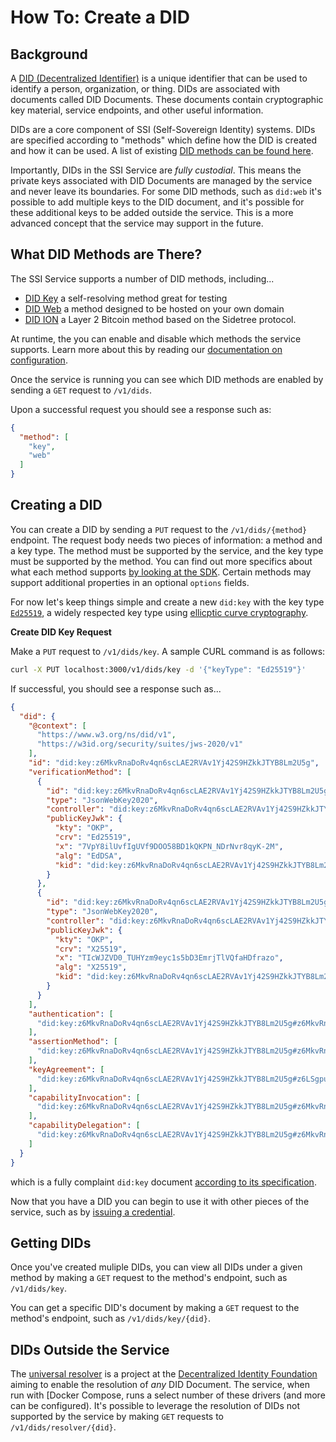 # How To: Create a DID

## Background

A [DID (Decentralized Identifier)](https://www.w3.org/TR/did-core/) is a unique identifier that can be used to identify a person, organization, or thing. DIDs are associated with documents called DID Documents. These documents contain
cryptographic key material, service endpoints, and other useful information.

DIDs are a core component of SSI (Self-Sovereign Identity) systems. DIDs are specified according to "methods" which
define how the DID is created and how it can be used. A list of existing [DID methods can be found here](https://www.w3.org/TR/did-spec-registries/#did-methods).

Importantly, DIDs in the SSI Service are _fully custodial_. This means the private keys associated with DID Documents are managed by the service and never leave its boundaries. For some DID methods, such as `did:web` it's possible to add multiple keys to the DID document, and it's possible for these additional keys to be added outside the service. This is a more advanced concept that the service may support in the future.

## What DID Methods are There?

The SSI Service supports a number of DID methods, including...

* [DID Key](https://w3c-ccg.github.io/did-method-key/) a self-resolving method great for testing
* [DID Web](https://w3c-ccg.github.io/did-method-web/) a method designed to be hosted on your own domain
* [DID ION](https://identity.foundation/sidetree/spec/#value-locking) a Layer 2 Bitcoin method based on the Sidetree protocol.

At runtime, the you can enable and disable which methods the service supports. Learn more about this by reading our [documentation on configuration](../README.md).

Once the service is running you can see which DID methods are enabled by sending a `GET` request to `/v1/dids`.

Upon a successful request you should see a response such as:

```json
{
  "method": [
    "key",
    "web"
  ]
}
```

## Creating a DID

You can create a DID by sending a `PUT` request to the `/v1/dids/{method}` endpoint. The request body needs two pieces of information: a method and a key type. The method must be supported by the service, and the key type must be supported by the method. You can find out more specifics about what each method supports [by looking at the SDK](https://github.com/cyware/ssi-sdk/tree/main/did). Certain methods may support additional properties in an optional `options` fields.

For now let's keep things simple and create a new `did:key` with the key type [`Ed25519`](https://ed25519.cr.yp.to/), a widely respected key type using [ellicptic curve cryptography](https://en.wikipedia.org/wiki/Elliptic-curve_cryptography).

**Create DID Key Request**

Make a `PUT` request to `/v1/dids/key`. A sample CURL command is as follows:

```bash
curl -X PUT localhost:3000/v1/dids/key -d '{"keyType": "Ed25519"}'
```

If successful, you should see a response such as...

```json
{
  "did": {
    "@context": [
      "https://www.w3.org/ns/did/v1",
      "https://w3id.org/security/suites/jws-2020/v1"
    ],
    "id": "did:key:z6MkvRnaDoRv4qn6scLAE2RVAv1Yj42S9HZkkJTYB8Lm2U5g",
    "verificationMethod": [
      {
        "id": "did:key:z6MkvRnaDoRv4qn6scLAE2RVAv1Yj42S9HZkkJTYB8Lm2U5g#z6MkvRnaDoRv4qn6scLAE2RVAv1Yj42S9HZkkJTYB8Lm2U5g",
        "type": "JsonWebKey2020",
        "controller": "did:key:z6MkvRnaDoRv4qn6scLAE2RVAv1Yj42S9HZkkJTYB8Lm2U5g",
        "publicKeyJwk": {
          "kty": "OKP",
          "crv": "Ed25519",
          "x": "7VpY8ilUvfIgUVf9DOO58BD1kQKPN_NDrNvr8qyK-2M",
          "alg": "EdDSA",
          "kid": "did:key:z6MkvRnaDoRv4qn6scLAE2RVAv1Yj42S9HZkkJTYB8Lm2U5g"
        }
      },
      {
        "id": "did:key:z6MkvRnaDoRv4qn6scLAE2RVAv1Yj42S9HZkkJTYB8Lm2U5g#z6LSgpucz3mqZYRRzBpx8zGtWQAKSkyLqfQMEpxr2PVaRX8V",
        "type": "JsonWebKey2020",
        "controller": "did:key:z6MkvRnaDoRv4qn6scLAE2RVAv1Yj42S9HZkkJTYB8Lm2U5g",
        "publicKeyJwk": {
          "kty": "OKP",
          "crv": "X25519",
          "x": "TIcWJZVD0_TUHYzm9eyc1s5bD3EmrjTlVQfaHDfrazo",
          "alg": "X25519",
          "kid": "did:key:z6MkvRnaDoRv4qn6scLAE2RVAv1Yj42S9HZkkJTYB8Lm2U5g"
        }
      }
    ],
    "authentication": [
      "did:key:z6MkvRnaDoRv4qn6scLAE2RVAv1Yj42S9HZkkJTYB8Lm2U5g#z6MkvRnaDoRv4qn6scLAE2RVAv1Yj42S9HZkkJTYB8Lm2U5g"
    ],
    "assertionMethod": [
      "did:key:z6MkvRnaDoRv4qn6scLAE2RVAv1Yj42S9HZkkJTYB8Lm2U5g#z6MkvRnaDoRv4qn6scLAE2RVAv1Yj42S9HZkkJTYB8Lm2U5g"
    ],
    "keyAgreement": [
      "did:key:z6MkvRnaDoRv4qn6scLAE2RVAv1Yj42S9HZkkJTYB8Lm2U5g#z6LSgpucz3mqZYRRzBpx8zGtWQAKSkyLqfQMEpxr2PVaRX8V"
    ],
    "capabilityInvocation": [
      "did:key:z6MkvRnaDoRv4qn6scLAE2RVAv1Yj42S9HZkkJTYB8Lm2U5g#z6MkvRnaDoRv4qn6scLAE2RVAv1Yj42S9HZkkJTYB8Lm2U5g"
    ],
    "capabilityDelegation": [
      "did:key:z6MkvRnaDoRv4qn6scLAE2RVAv1Yj42S9HZkkJTYB8Lm2U5g#z6MkvRnaDoRv4qn6scLAE2RVAv1Yj42S9HZkkJTYB8Lm2U5g"
    ]
  }
}
```

which is a fully complaint `did:key` document [according to its specification](https://w3c-ccg.github.io/did-method-key/).

Now that you have a DID you can begin to use it with other pieces of the service, such as by [issuing a credential](credential.md).

## Getting DIDs

Once you've created muliple DIDs, you can view all DIDs under a given method by making a `GET` request to the method's endpoint, such as `/v1/dids/key`.

You can get a specific DID's document by making a `GET` request to the method's endpoint, such as `/v1/dids/key/{did}`.

## DIDs Outside the Service

The [universal resolver](https://github.com/decentralized-identity/universal-resolver) is a project at the [Decentralized Identity Foundation](https://identity.foundation/) aiming to enable the resolution of _any_ DID Document. The service, when run with [Docker Compose, runs a select number of these drivers (and more can be configured). It's possible to leverage the resolution of DIDs not supported by the service by making `GET` requests to `/v1/dids/resolver/{did}`.
